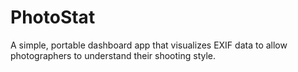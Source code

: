 # PhotoStat
A simple, portable dashboard app that visualizes EXIF data to allow photographers to understand their shooting style.  

